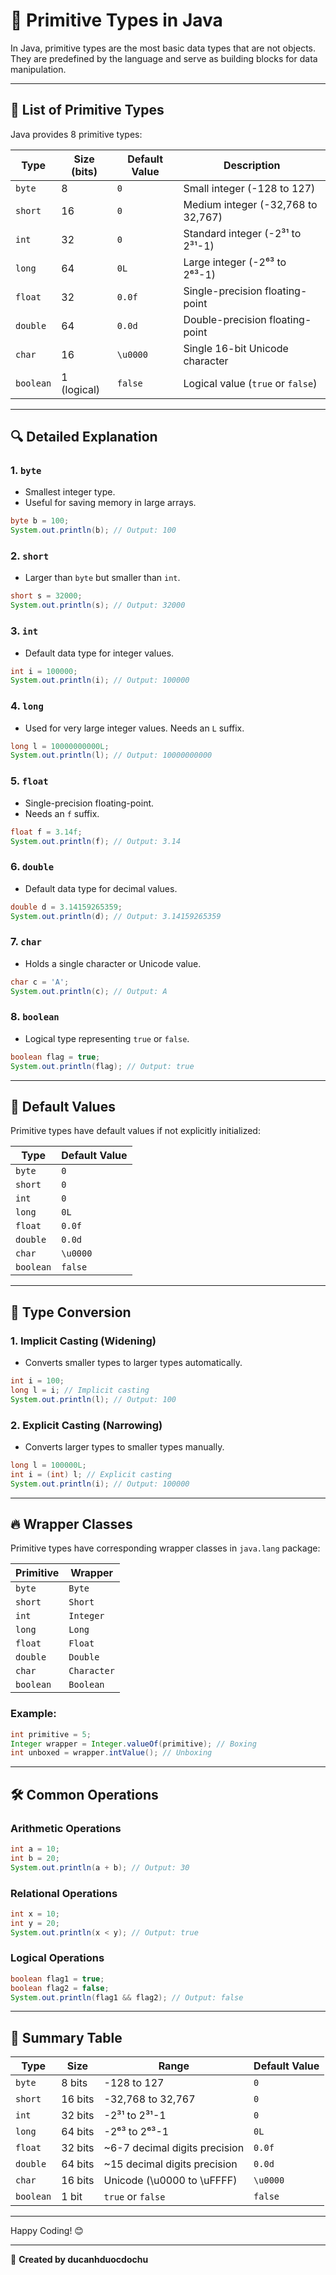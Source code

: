 # 🧩 Primitive Types in Java

In Java, primitive types are the most basic data types that are not objects. They are predefined by the language and serve as building blocks for data manipulation.

---

## 📜 List of Primitive Types
Java provides 8 primitive types:

| Type      | Size (bits) | Default Value | Description                             |
|-----------|-------------|---------------|-----------------------------------------|
| `byte`    | 8           | `0`           | Small integer (-128 to 127)             |
| `short`   | 16          | `0`           | Medium integer (-32,768 to 32,767)      |
| `int`     | 32          | `0`           | Standard integer (-2³¹ to 2³¹-1)        |
| `long`    | 64          | `0L`          | Large integer (-2⁶³ to 2⁶³-1)          |
| `float`   | 32          | `0.0f`        | Single-precision floating-point         |
| `double`  | 64          | `0.0d`        | Double-precision floating-point         |
| `char`    | 16          | `\u0000`      | Single 16-bit Unicode character         |
| `boolean` | 1 (logical) | `false`       | Logical value (`true` or `false`)       |

---

## 🔍 Detailed Explanation

### 1. **`byte`**
- Smallest integer type.
- Useful for saving memory in large arrays.

```java
byte b = 100;
System.out.println(b); // Output: 100
```

### 2. **`short`**
- Larger than `byte` but smaller than `int`.

```java
short s = 32000;
System.out.println(s); // Output: 32000
```

### 3. **`int`**
- Default data type for integer values.

```java
int i = 100000;
System.out.println(i); // Output: 100000
```

### 4. **`long`**
- Used for very large integer values. Needs an `L` suffix.

```java
long l = 10000000000L;
System.out.println(l); // Output: 10000000000
```

### 5. **`float`**
- Single-precision floating-point.
- Needs an `f` suffix.

```java
float f = 3.14f;
System.out.println(f); // Output: 3.14
```

### 6. **`double`**
- Default data type for decimal values.

```java
double d = 3.14159265359;
System.out.println(d); // Output: 3.14159265359
```

### 7. **`char`**
- Holds a single character or Unicode value.

```java
char c = 'A';
System.out.println(c); // Output: A
```

### 8. **`boolean`**
- Logical type representing `true` or `false`.

```java
boolean flag = true;
System.out.println(flag); // Output: true
```

---

## 🚀 Default Values
Primitive types have default values if not explicitly initialized:

| Type      | Default Value |
|-----------|---------------|
| `byte`    | `0`           |
| `short`   | `0`           |
| `int`     | `0`           |
| `long`    | `0L`          |
| `float`   | `0.0f`        |
| `double`  | `0.0d`        |
| `char`    | `\u0000`      |
| `boolean` | `false`       |

---

## 🔄 Type Conversion
### 1. **Implicit Casting (Widening)**
- Converts smaller types to larger types automatically.

```java
int i = 100;
long l = i; // Implicit casting
System.out.println(l); // Output: 100
```

### 2. **Explicit Casting (Narrowing)**
- Converts larger types to smaller types manually.

```java
long l = 100000L;
int i = (int) l; // Explicit casting
System.out.println(i); // Output: 100000
```

---

## 🔥 Wrapper Classes
Primitive types have corresponding wrapper classes in `java.lang` package:

| Primitive | Wrapper   |
|-----------|-----------|
| `byte`    | `Byte`    |
| `short`   | `Short`   |
| `int`     | `Integer` |
| `long`    | `Long`    |
| `float`   | `Float`   |
| `double`  | `Double`  |
| `char`    | `Character` |
| `boolean` | `Boolean` |

### Example:
```java
int primitive = 5;
Integer wrapper = Integer.valueOf(primitive); // Boxing
int unboxed = wrapper.intValue(); // Unboxing
```

---

## 🛠️ Common Operations

### Arithmetic Operations
```java
int a = 10;
int b = 20;
System.out.println(a + b); // Output: 30
```

### Relational Operations
```java
int x = 10;
int y = 20;
System.out.println(x < y); // Output: true
```

### Logical Operations
```java
boolean flag1 = true;
boolean flag2 = false;
System.out.println(flag1 && flag2); // Output: false
```

---

## 🌟 Summary Table
| Type      | Size   | Range                          | Default Value |
|-----------|--------|--------------------------------|---------------|
| `byte`    | 8 bits | -128 to 127                   | `0`           |
| `short`   | 16 bits| -32,768 to 32,767             | `0`           |
| `int`     | 32 bits| -2³¹ to 2³¹-1                 | `0`           |
| `long`    | 64 bits| -2⁶³ to 2⁶³-1                 | `0L`          |
| `float`   | 32 bits| ~6-7 decimal digits precision | `0.0f`        |
| `double`  | 64 bits| ~15 decimal digits precision  | `0.0d`        |
| `char`    | 16 bits| Unicode (\u0000 to \uFFFF)   | `\u0000`      |
| `boolean` | 1 bit  | `true` or `false`             | `false`       |

---

Happy Coding! 😊

---

📝 **Created by ducanhduocdochu**
